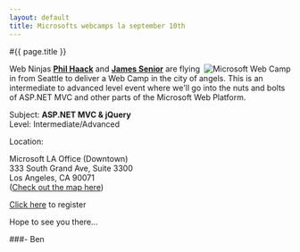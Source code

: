 ```yaml
---
layout: default
title: Microsofts webcamps la september 10th
---
```

#{{ page.title }}

<img src="http://www.webcamps.ms/media/358/webcampbadge100.png" style="float:right" alt="Microsoft Web Camp" title="" />Web Ninjas <strong><a href='http://www.haacked.com' target='&#95;new'>Phil Haack</a></strong> and <strong><a href='http://www.jamessenior.com/' target='&#95;new'>James Senior</a></strong> are flying in from Seattle to deliver a Web Camp in the city of angels.  This is an intermediate to advanced level event where we'll go into the nuts and bolts of ASP.NET MVC and other parts of the Microsoft Web Platform.

Subject: <strong>ASP.NET MVC &amp; jQuery</strong><br />
Level: Intermediate/Advanced

Location:

Microsoft LA Office (Downtown)<br />
333 South Grand Ave, Suite 3300<br />
Los Angeles, CA 90071<br />
(<a href="http://local.live.com/default.aspx?v=2&amp;cp=34.052653~-118.251721&amp;style=r&amp;lvl=14&amp;scene=1890868&amp;sp=Point.pp7wy454c3mv&#95;333%20S%20Grand%20Ave%2c%20Los%20Angeles%2c%20CA%2090071%2c%20United%20States&#95;&#95;&#95;" target="&#95;new" title="Event Location">Check out the map here</a>)

<a href="http://www.webcamps.ms/la-pre-registration-survey.aspx" title="Web Camp LA information">Click here</a> to register

Hope to see you there...

###- Ben